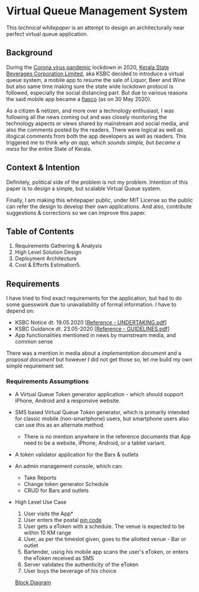 # Virtual Queue Management System
This *technical whitepaper* is an attempt to design an architecturally near perfect virtual queue application.

## Background
During the [Corona virus pandemic](https://en.wikipedia.org/wiki/COVID-19_pandemic) lockdown in 2020, [Kerala State Beverages Corporation Limited](https://www.ksbc.kerala.gov.in/), aka KSBC decided to introduce a virtual queue system, a mobile app to resume the sale of Liquor, Beer and Wine but also same time making sure the state wide lockdown protocol is followed, especially the social distancing part. But due to various reasons the said mobile app became a [fiasco](https://english.manoramaonline.com/news/kerala/2020/05/28/faircode-bevq-kerala-state-beverages-corp-glitches.html) (as on 30 May 2020).

As a citizen & netizen, and more over a technology enthusiast, I was following all the news coming out and was closely monitoring the technology aspects or views shared by mainstream and social media, and also the comments posted by the readers. There were logical as well as illogical comments from both the app developers as well as readers. This triggered me to think *why an app, which sounds simple, but became a mess* for the entire State of Kerala.

## Context & Intention
Definitely, political side of the problem is not my problem. Intention of this paper is to design a simple, but scalable Virtual Queue system.

Finally, I am making this whitepaper public, under MIT License so the public can refer the design to develop their own applications. And also, contribute suggestions & corrections so we can improve this paper.

## Table of Contents
1. Requirements Gathering & Analysis
2. High Level Solution Design
3. Deployment Architecture
4. Cost & Efforts Estimation5. 

## Requirements

I have tried to find exact requirements for the application, but had to do some guesswork due to unavailability of formal information. I have to depend on:
* KSBC Notice dt. 19.05.2020 [[Reference - UNDERTAKING.pdf](http://www.ksbc.kerala.gov.in/NOTICE/UNDERTAKING.pdf)]
* KSBC Guidance dt. 23.05-2020 [[Reference - GUIDELINES.pdf](https://www.ksbc.kerala.gov.in/NOTICE/GUIDLINES.pdf)]
* App functionalities mentioned in news by mainstream media, and common sense

There was a mention in media about a *implementation document* and a *proposal document* but however I did not get those so, let me build my own simple requirement set.

### **Requirements Assumptions**

- A Virtual Queue Token generator application - which should support iPhone, Android and a responsive website.
- SMS based Virtual Queue Token generator, which is primarily intended for classic mobile (non-smartphone) users, but smartphone users also can use this as an alternate method.
  - There is no mention anywhere in the reference documents that App need to be a website, iPhone, Android, or a tablet variant. 
- A token validator application for the Bars & outlets
- An admin management console, which can:
  - Take Reports
  - Change token generator Schedule 
  - CRUD for Bars and outlets
- High Level Use Case
  1. User visits the App*
  2. User enters the postal [pin code](https://en.wikipedia.org/wiki/Postal_Index_Number)
  3. User gets a eToken with a schedule. The venue is expected to be within 10 KM range
  4. User, as per the timeslot given, goes to the allotted venue - Bar or outlet
  5. Bartender, using his mobile app scans the user's eToken, or enters the eToken received as SMS 
  6. Server validates the authenticity of the eToken
  7. User buys the beverage of his choice

  [Block Diagram](~/assets/req-highlevel.jpg)
